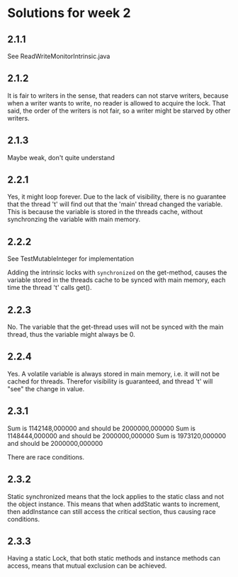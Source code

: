 # Solutions for week 2

## 2.1.1

See ReadWriteMonitorIntrinsic.java

## 2.1.2

It is fair to writers in the sense, that readers can not starve writers, because when a writer wants to write, no reader is allowed to acquire the lock. That said, the order of the writers is not fair, so a writer might be starved by other writers.

## 2.1.3

Maybe weak, don't quite understand

## 2.2.1

Yes, it might loop forever. Due to the lack of visibility, there is no guarantee that the thread 't' will find out that the 'main' thread changed the variable. This is because the variable is stored in the threads cache, without synchronzing the variable with main memory.

## 2.2.2

See TestMutableInteger for implementation

Adding the intrinsic locks with `synchronized` on the get-method, causes the variable stored in the threads cache to be synced with main memory, each time the thread 't' calls get().

## 2.2.3

No. The variable that the get-thread uses will not be synced with the main thread, thus the variable might always be 0.

## 2.2.4

Yes. A volatile variable is always stored in main memory, i.e. it will not be cached for threads. Therefor visibility is guaranteed, and thread 't' will "see" the change in value.

## 2.3.1
Sum is 1142148,000000 and should be 2000000,000000
Sum is 1148444,000000 and should be 2000000,000000
Sum is 1973120,000000 and should be 2000000,000000

There are race conditions.

## 2.3.2

Static synchronized means that the lock applies to the static class and not the object instance. This means that when addStatic wants to increment, then addInstance can still access the critical section, thus causing race conditions.

## 2.3.3

Having a static Lock, that both static methods and instance methods can access, means that mutual exclusion can be achieved.